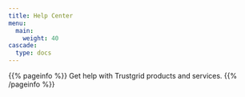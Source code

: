 ```yaml
---
title: Help Center
menu:
  main:
    weight: 40
cascade:
  type: docs
---
```


{{% pageinfo %}}
Get help with Trustgrid products and services.
{{% /pageinfo %}}

